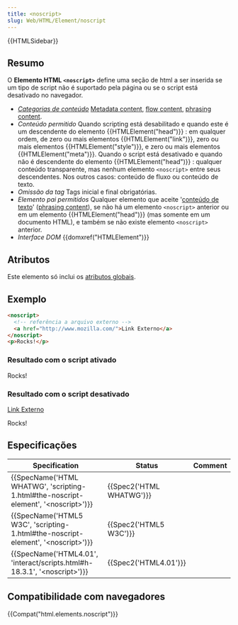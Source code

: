 ```yaml
---
title: <noscript>
slug: Web/HTML/Element/noscript
---
```


{{HTMLSidebar}}

## Resumo

O **Elemento HTML `<noscript>`** define uma seção de html a ser inserida se um tipo de script não é suportado pela página ou se o script está desativado no navegador.

- _[Categorias de conteúdo](/pt-BR/docs/HTML/Content_categories)_ [Metadata content](/pt-BR/docs/HTML/Content_categories#Metadata_content), [flow content](/pt-BR/docs/HTML/Content_categories#Flow_content), [phrasing content](/pt-BR/docs/HTML/Content_categories#Phrasing_content).
- _Conteúdo permitido_ Quando scripting está desabilitado e quando este é um descendente do elemento {{HTMLElement("head")}} : em qualquer ordem, de zero ou mais elementos {{HTMLElement("link")}}, zero ou mais elementos {{HTMLElement("style")}}, e zero ou mais elementos {{HTMLElement("meta")}}.
  Quando o script está desativado e quando não é descendente do elemento {{HTMLElement("head")}} : qualquer conteúdo transparente, mas nenhum elemento `<noscript>` entre seus descendentes.
  Nos outros casos: conteúdo de fluxo ou conteúdo de texto.
- _Omissão da tag_ Tags inicial e final obrigatórias.
- _Elemento pai permitidos_ Qualquer elemento que aceite '[conteúdo de texto](/pt-BR/docs/HTML/Content_categories#Phrasing_content)' ([phrasing content](/pt-BR/docs/HTML/Content_categories#Phrasing_content)), se não há um elemento `<noscript>` anterior ou em um elemento {{HTMLElement("head")}} (mas somente em um documento HTML), e também se não existe elemento `<noscript>` anterior.
- _Interface DOM_ {{domxref("HTMLElement")}}

## Atributos

Este elemento só inclui os [atributos globais](/pt-BR/docs/HTML/Global_attributes).

## Exemplo

```html
<noscript>
  <!-- referência a arquivo externo -->
  <a href="http://www.mozilla.com/">Link Externo</a>
</noscript>
<p>Rocks!</p>
```

### Resultado com o script ativado

Rocks!

### Resultado com o script desativado

[Link Externo](http://www.mozilla.com/)

Rocks!

## Especificações

| Specification                                                                            | Status                   | Comment |
| ---------------------------------------------------------------------------------------- | ------------------------ | ------- |
| {{SpecName('HTML WHATWG', 'scripting-1.html#the-noscript-element', '&lt;noscript&gt;')}} | {{Spec2('HTML WHATWG')}} |         |
| {{SpecName('HTML5 W3C', 'scripting-1.html#the-noscript-element', '&lt;noscript&gt;')}}   | {{Spec2('HTML5 W3C')}}   |         |
| {{SpecName('HTML4.01', 'interact/scripts.html#h-18.3.1', '&lt;noscript&gt;')}}           | {{Spec2('HTML4.01')}}    |         |

## Compatibilidade com navegadores

{{Compat("html.elements.noscript")}}
